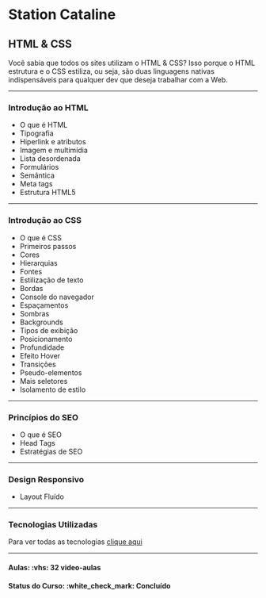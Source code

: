 <h1>Station Cataline</h1>

<h2>HTML & CSS</h2>

<p>Você sabia que todos os sites utilizam o HTML & CSS? Isso porque o HTML estrutura e o CSS estiliza, ou seja, são duas linguagens nativas indispensáveis para qualquer dev que deseja trabalhar com a Web.</p>

<hr>

<h3>Introdução ao HTML</h3>
<ul>
  <li>O que é HTML</li>
  <li>Tipografia</li>
  <li>Hiperlink e atributos</li>
  <li>Imagem e multimídia</li>
  <li>Lista desordenada</li>
  <li>Formulários</li>
  <li>Semântica</li>
  <li>Meta tags</li>
  <li>Estrutura HTML5</li>
</ul>

<hr>

<h3>Introdução ao CSS</h3>
<ul>
  <li>O que é CSS</li>
  <li>Primeiros passos</li>
  <li>Cores</li>
  <li>Hierarquias</li>
  <li>Fontes</li>
  <li>Estilização de texto</li>
  <li>Bordas</li>
  <li>Console do navegador</li>
  <li>Espaçamentos</li>
  <li>Sombras</li>
  <li>Backgrounds</li>
  <li>Tipos de exibição</li>
  <li>Posicionamento</li>
  <li>Profundidade</li>
  <li>Efeito Hover</li>
  <li>Transições</li>
  <li>Pseudo-elementos</li>
  <li>Mais seletores</li>
  <li>Isolamento de estilo</li>
</ul>

<hr>

<h3>Princípios do SEO</h3>
<ul>
  <li>O que é SEO</li>
  <li>Head Tags</li>
  <li>Estratégias de SEO</li>
</ul>

<hr>

<h3>Design Responsivo</h3>
<ul>
  <li>Layout Fluído</li>
</ul>

<hr>

<h3>Tecnologias Utilizadas</h3>

Para ver todas as tecnologias [clique aqui](/techstack.md)

<hr>

<h4><b>Aulas:</b> :vhs: 32 video-aulas</h4>
<h4><b>Status do Curso:</b> :white_check_mark: Concluído</h4>
